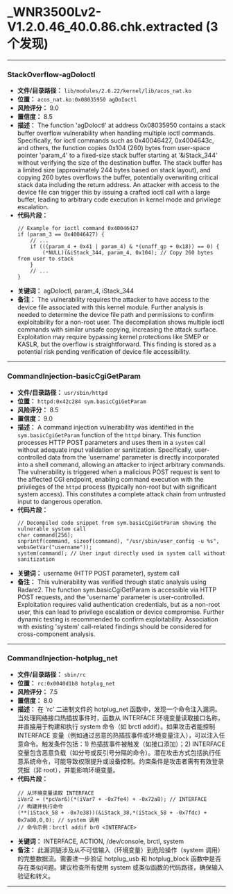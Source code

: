 # _WNR3500Lv2-V1.2.0.46_40.0.86.chk.extracted (3 个发现)

---

### StackOverflow-agDoIoctl

- **文件/目录路径：** `lib/modules/2.6.22/kernel/lib/acos_nat.ko`
- **位置：** `acos_nat.ko:0x08035950 agDoIoctl`
- **风险评分：** 9.0
- **置信度：** 8.5
- **描述：** The function 'agDoIoctl' at address 0x08035950 contains a stack buffer overflow vulnerability when handling multiple ioctl commands. Specifically, for ioctl commands such as 0x40046427, 0x4004643c, and others, the function copies 0x104 (260) bytes from user-space pointer 'param_4' to a fixed-size stack buffer starting at '&iStack_344' without verifying the size of the destination buffer. The stack buffer has a limited size (approximately 244 bytes based on stack layout), and copying 260 bytes overflows the buffer, potentially overwriting critical stack data including the return address. An attacker with access to the device file can trigger this by issuing a crafted ioctl call with a large buffer, leading to arbitrary code execution in kernel mode and privilege escalation.
- **代码片段：**
  ```
  // Example for ioctl command 0x40046427
  if (param_3 == 0x40046427) {
      // ...
      if (((param_4 + 0x41 | param_4) & *(unaff_gp + 0x18)) == 0) {
          (*NULL)(&iStack_344, param_4, 0x104); // Copy 260 bytes from user to stack
      }
      // ...
  }
  ```
- **关键词：** agDoIoctl, param_4, iStack_344
- **备注：** The vulnerability requires the attacker to have access to the device file associated with this kernel module. Further analysis is needed to determine the device file path and permissions to confirm exploitability for a non-root user. The decompilation shows multiple ioctl commands with similar unsafe copying, increasing the attack surface. Exploitation may require bypassing kernel protections like SMEP or KASLR, but the overflow is straightforward. This finding is stored as a potential risk pending verification of device file accessibility.

---
### CommandInjection-basicCgiGetParam

- **文件/目录路径：** `usr/sbin/httpd`
- **位置：** `httpd:0x42c284 sym.basicCgiGetParam`
- **风险评分：** 8.5
- **置信度：** 9.0
- **描述：** A command injection vulnerability was identified in the `sym.basicCgiGetParam` function of the `httpd` binary. This function processes HTTP POST parameters and uses them in a `system` call without adequate input validation or sanitization. Specifically, user-controlled data from the 'username' parameter is directly incorporated into a shell command, allowing an attacker to inject arbitrary commands. The vulnerability is triggered when a malicious POST request is sent to the affected CGI endpoint, enabling command execution with the privileges of the `httpd` process (typically non-root but with significant system access). This constitutes a complete attack chain from untrusted input to dangerous operation.
- **代码片段：**
  ```
  // Decompiled code snippet from sym.basicCgiGetParam showing the vulnerable system call
  char command[256];
  snprintf(command, sizeof(command), "/usr/sbin/user_config -u %s", websGetVar("username"));
  system(command); // User input directly used in system call without sanitization
  ```
- **关键词：** username (HTTP POST parameter), system call
- **备注：** This vulnerability was verified through static analysis using Radare2. The function sym.basicCgiGetParam is accessible via HTTP POST requests, and the 'username' parameter is user-controlled. Exploitation requires valid authentication credentials, but as a non-root user, this can lead to privilege escalation or device compromise. Further dynamic testing is recommended to confirm exploitability. Association with existing 'system' call-related findings should be considered for cross-component analysis.

---
### CommandInjection-hotplug_net

- **文件/目录路径：** `sbin/rc`
- **位置：** `rc:0x0040d1b8 hotplug_net`
- **风险评分：** 7.5
- **置信度：** 8.0
- **描述：** 在 'rc' 二进制文件的 hotplug_net 函数中，发现一个命令注入漏洞。当处理网络接口热插拔事件时，函数从 INTERFACE 环境变量读取接口名称，并直接用于构建和执行 system 命令（如 brctl addif）。如果攻击者能控制 INTERFACE 变量（例如通过恶意的热插拔事件或环境变量注入），可以注入任意命令。触发条件包括：1) 热插拔事件被触发（如接口添加）；2) INTERFACE 变量包含恶意负载（如分号或反引号分隔的命令）。潜在攻击方式包括执行任意系统命令，可能导致权限提升或设备控制。约束条件是攻击者需有有效登录凭据（非 root），并能影响环境变量。
- **代码片段：**
  ```
  // 从环境变量读取 INTERFACE
  iVar2 = (*pcVar6)(*(iVar7 + -0x7fe4) + -0x72a8); // INTERFACE
  // 构建并执行命令
  (**(iStack_58 + -0x7e38))(&iStack_38,*(iStack_58 + -0x7fdc) + 0x7a88,0,0); // system 调用
  // 命令示例：brctl addif br0 <INTERFACE>
  ```
- **关键词：** INTERFACE, ACTION, /dev/console, brctl, system
- **备注：** 此漏洞链涉及从不可信输入（环境变量）到危险操作（system 调用）的完整数据流。需要进一步验证 hotplug_usb 和 hotplug_block 函数中是否存在类似问题。建议检查所有使用 system 或类似函数的代码路径，确保输入验证和转义。

---
